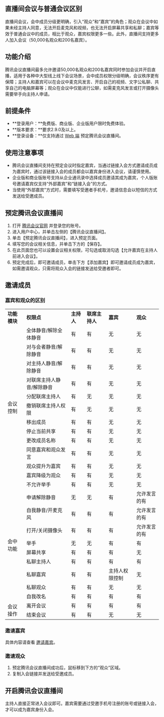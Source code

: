 ## 直播间会议与普通会议区别
直播间会议，会中成员分级更明确，引入“观众”和“嘉宾”的角色；观众在会议中如果未经主持人同意，无法开启麦克风和视频，也无法开启屏幕共享和私聊；嘉宾等效于普通会议中的成员，相比于观众，嘉宾权限更多一些。此外，直播间支持更多人加入会议（50,000名观众和200名嘉宾）。

## 功能介绍
腾讯会议直播间最多允许邀请50,000名观众和200名嘉宾同时参加会议并开启直播，适用于各种中大型线上线下会议场景，会中成员权限分级明确，会议秩序更有保障；主持人和嘉宾可以在会议中麦克风发言、开启自己的视频、文字公私聊、共享自己的电脑屏幕等；观众在会议中仅能进行公聊，如需麦克风发言或打开摄像头需要举手向主持人申请。

## 前提条件
- **登录用户：**免费版、商业版、企业版用户限时免费体验。
- **版本要求：**要求2.9.0及以上。
- **登录设备：**仅支持通过 [Web 端](https://meeting.tencent.com) 预定腾讯会议直播间。

## 使用注意事项

- 腾讯会议直播间支持在预定会议时指定嘉宾，当通过链接入会方式邀请成员成为嘉宾时，通过该链接入会的成员都会以嘉宾身份进入会议，请谨慎使用。
- 企业版和商业版账号支持从企业通讯录中选择成员邀请其成为嘉宾，个人版账号邀请嘉宾仅支持“外部嘉宾”和“链接入会”的方式。
- 当使用“外部嘉宾”方式时，需要填写受邀者手机号，邀请信息会以短信的方式发送给受邀成员。

## 预定腾讯会议直播间
1. 打开 [腾讯会议官网](https://meeting.tencent.com) 并登录您的账号。   
2. 进入用户中心，并单击左侧的【腾讯会议直播间】。
3. 单击【预定腾讯会议直播间】，进入预定页面。
4. 填写您的会议相关信息，并单击下方的【保存】。   
5. 在此页面您也可以设置会议相关权限，可勾选或取消勾选【允许嘉宾在主持人前进入会议】。 
6. 预定完成后，即可邀请成员，单击下方【添加嘉宾】即可邀请成员成为嘉宾，如需邀请观众，只需将观众入会的链接发送给受邀者即可。

## 邀请成员
### 嘉宾和观众的区别
<table>
   <tr>
      <td><strong>功能模块</td>
      <td><strong>权限点</td>
      <td><strong>主持人</td>
      <td><strong>联席主持人</td>
      <td><strong>嘉宾</td>
      <td><strong>观众</td>
   </tr>
   <tr>
      <td rowspan="13">会议控制</td>
      <td>全体静音/解除全体静音</td>
      <td>有</td>
      <td>有</td>
      <td>无</td>
      <td>无</td>
   </tr>
   <tr>
      <td>对与会者静音/解除静音</td>
      <td>有</td>
      <td>有</td>
      <td>无</td>
      <td>无</td>
   </tr>
   <tr>
      <td>对主持人静音/解除静音</td>
      <td>有</td>
      <td>有</td>
      <td>无</td>
      <td>无</td>
   </tr>
   <tr>
      <td>对联席主持人静音/解除静音</td>
      <td>有</td>
      <td>有</td>
      <td>无</td>
      <td>无</td>
   </tr>
   <tr>
      <td>分配联席主持人</td>
      <td>有</td>
      <td>无</td>
      <td>无</td>
      <td>无</td>
   </tr>
   <tr>
      <td>撤销联席主持人权限</td>
      <td>有</td>
      <td>无</td>
      <td>无</td>
      <td>无</td>
   </tr>
   <tr>
      <td>移出成员</td>
      <td>有</td>
      <td>有</td>
      <td>无</td>
      <td>无</td>
   </tr>
   <tr>
      <td>停止当前共享</td>
      <td>有</td>
      <td>有</td>
      <td>无</td>
      <td>无</td>
   </tr>
   <tr>
      <td>更改成员名称</td>
      <td>有</td>
      <td>有</td>
      <td>无</td>
      <td>无</td>
   </tr>
   <tr>
      <td>同意嘉宾和观众发言</td>
      <td>有</td>
      <td>有</td>
      <td>无</td>
      <td>无</td>
   </tr>
   <tr>
      <td>观众提升为嘉宾</td>
      <td>有</td>
      <td>有</td>
      <td>无</td>
      <td>无</td>
   </tr>
   <tr>
      <td>嘉宾降级为观众</td>
      <td>有</td>
      <td>有</td>
      <td>无</td>
      <td>无</td>
   </tr>
   <tr>
      <td>不允许举手</td>
      <td>有</td>
      <td>有</td>
      <td>无</td>
      <td>无</td>
   </tr>
   <tr>
      <td  rowspan="9">会中功能</td>
      <td>申请解除静音</td>
      <td>无</td>
      <td>无</td>
      <td>有</td>
      <td>允许发言的有</td>
   </tr>
   <tr>
      <td>自我静音/开麦克风</td>
      <td>有</td>
      <td>有</td>
      <td>有</td>
      <td>允许发言的有</td>
   </tr>
   <tr>
      <td>打开/关闭摄像头</td>
      <td>有</td>
      <td>有</td>
      <td>有</td>
      <td>允许发言的有</td>
   </tr>
   <tr>
      <td>举手</td>
      <td>无</td>
      <td>无</td>
      <td>有</td>
      <td>有</td>
   </tr>
   <tr>
      <td>屏幕共享</td>
      <td>有</td>
      <td>有</td>
      <td>有</td>
      <td>无</td>
   </tr>
   <tr>
      <td>私聊主持人</td>
      <td>有</td>
      <td>有</td>
      <td>有</td>
      <td>有</td>
   </tr>
   <tr>
      <td>私聊嘉宾</td>
      <td>有</td>
      <td>有</td>
      <td>主持人权限控制</td>
      <td>无</td>
   </tr>
   <tr>
      <td>私聊观众</td>
      <td>有</td>
      <td>有</td>
      <td>无</td>
      <td>无</td>
   </tr>
   <tr>
      <td>自我改名</td>
      <td>有</td>
      <td>有</td>
      <td>有</td>
      <td>有</td>
   </tr>
   <tr>
      <td  rowspan="2">会议操作</td>
      <td>离开会议</td>
      <td>有</td>
      <td>有</td>
      <td>有</td>
      <td>有</td>
   </tr>
   <tr>
      <td>结束会议</td>
      <td>有</td>
      <td>有</td>
      <td>无</td>
      <td>无</td>
   </tr>
</table>

### 邀请嘉宾
具体内容请查看 [邀请嘉宾](https://cloud.tencent.com/document/product/1095/54173)。

### 邀请观众
1. 预定腾讯会议直播间成功后，鼠标移到下方的“观众”区域。
2. 复制入会链接并发送给受邀成员。

## 开启腾讯会议直播间
主持人直接正常进入会议即可。嘉宾需要通过受邀手机号注册的账号或链接入会，才可以成为嘉宾身份入会。

